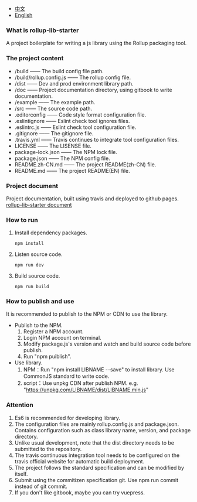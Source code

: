 * [中文](README.zh-CN.md)
* [English](README.md)

### What is rollup-lib-starter

A project boilerplate for writing a js library using the Rollup packaging tool.

### The project content

- /build —— The build config file path.
- /build/rollup.config.js —— The rollup config file.
- /dist —— Dev and prod environment library path.
- /doc —— Project documentation directory, using gitbook to write documentation.
- /example —— The example path.
- /src —— The source code path.
- .editorconfig —— Code style format configuration file.
- .eslintignore —— Eslint check tool ignores files.
- .eslintrc.js —— Eslint check tool configuration file.
- .gitignore —— The gitignore file.
- .travis.yml —— Travis continues to integrate tool configuration files.
- LICENSE —— The LISENSE file.
- package-lock.json —— The NPM lock file.
- package.json —— The NPM config file.
- README.zh-CN.md —— The project README(zh-CN) file.
- README.md —— The project README(EN) file.

### Project document

Project documentation, built using travis and deployed to github pages. [rollup-lib-starter document](https://shinn-lancelot.github.io/rollup-lib-starter/)

### How to run

1. Install dependency packages.

    ```
    npm install
    ```

2. Listen source code.

    ```
    npm run dev
    ```

3. Build source code.

    ```
    npm run build
    ```

### How to publish and use

It is recommended to publish to the NPM or CDN to use the library.

* Publish to the NPM.
    1. Register a NPM account.
    2. Login NPM account on terminal.
    3. Modify package.js's version and watch and build source code before publish.
    4. Run "npm puiblish".
* Use library.
    1. NPM：Run "npm install LIBNAME --save" to install library. Use CommonJS standard to write code.
    2. script：Use unpkg CDN after publish NPM. e.g. "https://unpkg.com/LIBNAME/dist/LIBNAME.min.js"

### Attention

1. Es6 is recommended for developing library.
2. The configuration files are mainly rollup.config.js and package.json. Contains configuration such as class library name, version, and package directory.
3. Unlike usual development, note that the dist directory needs to be submitted to the repository.
4. The travis continuous integration tool needs to be configured on the travis official website for automatic build deployment.
5. The project follows the standard specification and can be modified by itself.
6. Submit using the commitizen specification git. Use npm run commit instead of git commit.
7. If you don't like gitbook, maybe you can try vuepress.